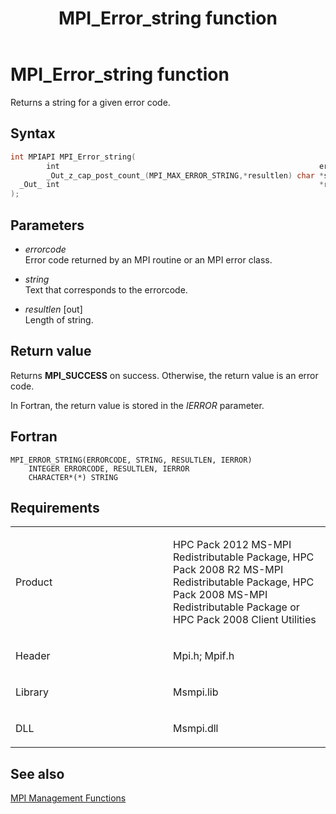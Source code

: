 ﻿---
title: MPI_Error_string function
TOCTitle: MPI_Error_string function
ms:assetid: 8809420b-8081-4057-a422-a6abc1f19dd4
ms:mtpsurl: https://msdn.microsoft.com/en-us/library/Dn473300(v=VS.85)
ms:contentKeyID: 59360846
ms.date: 03/28/2018
mtps_version: v=VS.85
f1_keywords:
- mpi/MPI_Error_string
- mpi/MPI_FILE_CALL_ERRHANDLER
- MPI_ERROR_STRING
- mpif/MPI_Error_string
- mpif/MPI_FILE_CALL_ERRHANDLER
dev_langs:
- C++
- C
---

# MPI\_Error\_string function

Returns a string for a given error code.

## Syntax

``` c++
int MPIAPI MPI_Error_string(
        int                                                          errorcode,
        _Out_z_cap_post_count_(MPI_MAX_ERROR_STRING,*resultlen) char *string,
  _Out_ int                                                          *resultlen
);
```

## Parameters

  - *errorcode*  
    Error code returned by an MPI routine or an MPI error class.

  - *string*  
    Text that corresponds to the errorcode.

  - *resultlen* \[out\]  
    Length of string.

## Return value

Returns **MPI\_SUCCESS** on success. Otherwise, the return value is an error code.

In Fortran, the return value is stored in the *IERROR* parameter.

## Fortran

    MPI_ERROR_STRING(ERRORCODE, STRING, RESULTLEN, IERROR)
        INTEGER ERRORCODE, RESULTLEN, IERROR
        CHARACTER*(*) STRING

## Requirements

<table>
<colgroup>
<col style="width: 50%" />
<col style="width: 50%" />
</colgroup>
<tbody>
<tr class="odd">
<td><p>Product</p></td>
<td><p>HPC Pack 2012 MS-MPI Redistributable Package, HPC Pack 2008 R2 MS-MPI Redistributable Package, HPC Pack 2008 MS-MPI Redistributable Package or HPC Pack 2008 Client Utilities</p></td>
</tr>
<tr class="even">
<td><p>Header</p></td>
<td>Mpi.h;
Mpif.h</td>
</tr>
<tr class="odd">
<td><p>Library</p></td>
<td>Msmpi.lib</td>
</tr>
<tr class="even">
<td><p>DLL</p></td>
<td>Msmpi.dll</td>
</tr>
</tbody>
</table>


## See also

[MPI Management Functions](mpi-management-functions.md)

